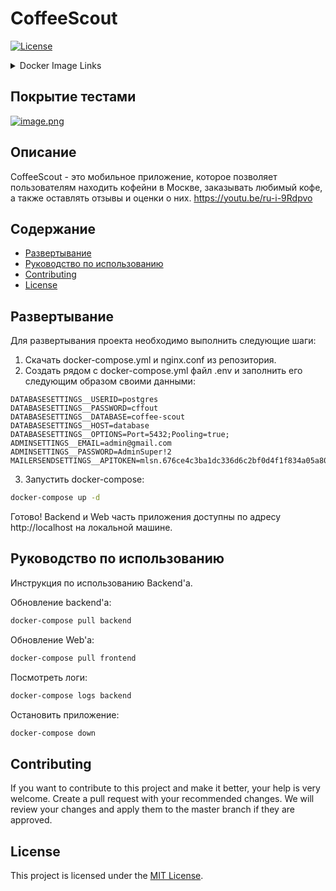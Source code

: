 # CoffeeScout

[![License](https://img.shields.io/badge/license-MIT-blue.svg)](LICENSE)
<details>
<summary>Docker Image Links</summary>
<p>

- **Backend Latest Stable Version**: [![Docker Image Version](https://img.shields.io/docker/v/doreml/coffee-scout-backend.api/latest)](https://hub.docker.com/layers/doreml/coffee-scout-backend.api/latest/images/sha256-6f8f951859511022701a01af835b21c6875b2a90db076d7b658bf7f63fbe2f44?context=repo)
- **Backend Development Version**: [![Docker Image Version](https://img.shields.io/docker/v/doreml/coffee-scout-backend.api/dev)](https://hub.docker.com/layers/doreml/coffee-scout-backend.api/dev/images/sha256-6f8f951859511022701a01af835b21c6875b2a90db076d7b658bf7f63fbe2f44?context=repo)
- **Frontend Latest Stable Version**: [![Docker Image Version](https://img.shields.io/docker/v/mayaffia/coffee-scout-web/latest)](https://hub.docker.com/layers/mayaffia/coffee-scout-web/latest/images/sha256-6c8374925937f0327fc6ca79cdbfb92cde3a034217e7474092e726837667f089?context=repo)
- **Frontend Development Version**: [![Docker Image Version](https://img.shields.io/docker/v/mayaffia/coffee-scout-web/dev)](https://hub.docker.com/layers/mayaffia/coffee-scout-web/dev/images/sha256-d51ee769fef4145c1dd290a80d8e281e34623dde4d59588716256fab9342097d?context=repo)

</p>
</details>


## Покрытие тестами
[![image.png](https://i.postimg.cc/sDtLpStb/image.png)](https://postimg.cc/HV93mJWt)

## Описание

CoffeeScout - это мобильное приложение, которое позволяет пользователям находить кофейни в Москве, заказывать любимый кофе, а также оставлять отзывы и оценки о них.
https://youtu.be/ru-i-9Rdpvo

## Содержание

- [Развертывание](#развертывание)
- [Руководство по использованию](#руководство-по-использованию)
- [Contributing](#contributing)
- [License](#license)

## Развертывание

Для развертывания проекта необходимо выполнить следующие шаги:

1. Скачать docker-compose.yml и nginx.conf из репозитория.
2. Создать рядом с docker-compose.yml файл .env и заполнить его следующим образом своими данными:

```
DATABASESETTINGS__USERID=postgres
DATABASESETTINGS__PASSWORD=cffout
DATABASESETTINGS__DATABASE=coffee-scout
DATABASESETTINGS__HOST=database
DATABASESETTINGS__OPTIONS=Port=5432;Pooling=true;
ADMINSETTINGS__EMAIL=admin@gmail.com
ADMINSETTINGS__PASSWORD=AdminSuper!2
MAILERSENDSETTINGS__APITOKEN=mlsn.676ce4c3ba1dc336d6c2bf0d4f1f834a05a8011683c124d18cefb1d05fea43e8
```
3. Запустить docker-compose:

```bash
docker-compose up -d
```
Готово! Backend и Web часть приложения доступны по адресу http://localhost на локальной машине.

## Руководство по использованию

Инструкция по использованию Backend'а.

Обновление backend'а:

```bash
docker-compose pull backend
```

Обновление Web'а:

```bash
docker-compose pull frontend
```

Посмотреть логи:

```bash
docker-compose logs backend
```

Остановить приложение:

```bash
docker-compose down
```

## Contributing

If you want to contribute to this project and make it better, your help is very welcome. Create a pull request with your recommended changes.
We will review your changes and apply them to the master branch if they are approved.

## License

This project is licensed under the [MIT License](LICENSE).
